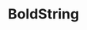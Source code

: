 ---
title: BoldString
position: 1.2
type: ""
description: Surrounds the string with the 'b' rich text tag

parameters:
  - name: string <em>s</em>
    content: The string to surround with the rich text tag

content_markdown: |-
  Returns the original string but surrounded with the **b** tag.

right_code_blocks:
  - title: Example
    language: csharp
    code_block: |-
      string myBoldString = IDCUtils.BoldString("Hello World!");
---